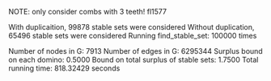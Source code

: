 NOTE: only consider combs with 3 teeth! 
fl1577

With duplicaition, 99878 stable sets were considered 
Without duplication, 65496 stable sets were considered 
Running find_stable_set: 100000 times 

Number of nodes in G: 7913 
Number of edges in G: 6295344 
Surplus bound on each domino: 0.5000 
Bound on total surplus of stable sets: 1.7500 
Total running time: 818.32429 seconds